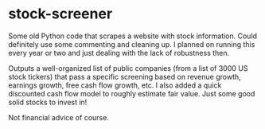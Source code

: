 # stock-screener

Some old Python code that scrapes a website with stock information. Could definitely use some commenting and cleaning up. I planned on running this every year or two and just dealing with the lack of robustness then.

Outputs a well-organized list of public companies (from a list of 3000 US stock tickers) that pass a specific screening based on revenue growth, earnings growth, free cash flow growth, etc. I also added a quick discounted cash flow model to roughly estimate fair value. Just some good solid stocks to invest in! 

Not financial advice of course.

